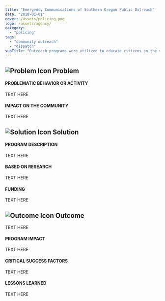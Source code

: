 ```yaml
---
title: "Emergency Communications of Southern Oregon Public Outreach"
date: "2018-01-01"
cover: /assets/policing.png
logo: /assets/agency/
category:
  - "policing"
tags:
  - "community outreach"
  - "dispatch"
subTitle: "Outreach programs were utilized to educate citizens on the various ways to contact emergency service, leading to a more efficient use of the 911 and the non-emergency numbers."
---
```

## ![Problem Icon](https://github.com/google/material-design-icons/raw/master/alert/1x_web/ic_error_outline_black_48dp.png "Problem") Problem

#### PROBLEMATIC BEHAVIOR OR ACTIVITY

TEXT HERE

#### IMPACT ON THE COMMUNITY

TEXT HERE

## ![Solution Icon](https://github.com/google/material-design-icons/raw/master/action/1x_web/ic_lightbulb_outline_black_48dp.png "Solution") Solution

#### PROGRAM DESCRIPTION

TEXT HERE

#### BASED ON RESEARCH

TEXT HERE

#### FUNDING

TEXT HERE

## ![Outcome Icon](https://github.com/google/material-design-icons/raw/master/action/1x_web/ic_view_list_black_48dp.png "Outcome") Outcome

TEXT HERE

#### PROGRAM IMPACT

TEXT HERE

#### CRITICAL SUCCESS FACTORS

TEXT HERE

#### LESSONS LEARNED

TEXT HERE
